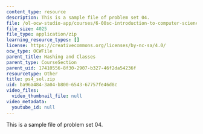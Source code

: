 ```yaml
---
content_type: resource
description: This is a sample file of problem set 04.
file: /ol-ocw-studio-app/courses/6-00sc-introduction-to-computer-science-and-programming-spring-2011/ba96a4843a04b800654367757fe46d8c_ps4_sol.zip
file_size: 4025
file_type: application/zip
learning_resource_types: []
license: https://creativecommons.org/licenses/by-nc-sa/4.0/
ocw_type: OCWFile
parent_title: Hashing and Classes
parent_type: CourseSection
parent_uid: 17410556-8f30-2907-b327-46f2da54236f
resourcetype: Other
title: ps4_sol.zip
uid: ba96a484-3a04-b800-6543-67757fe46d8c
video_files:
  video_thumbnail_file: null
video_metadata:
  youtube_id: null
---
```

This is a sample file of problem set 04.